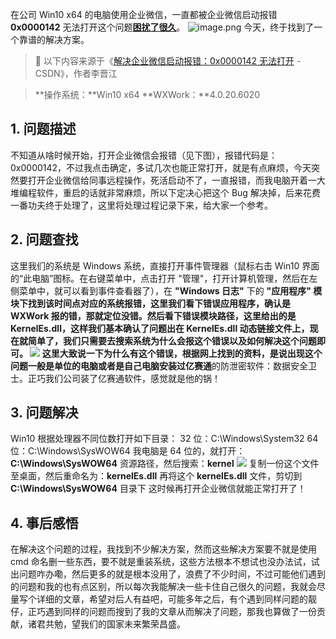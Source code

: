 在公司 Win10 x64 的电脑使用企业微信，一直都被企业微信启动报错 **0x0000142** 无法打开这个问题[**困扰了很久**](https://www.yuque.com/r/notes/share/c4c8db4e-c6fe-4d41-b8b0-4484defb6ade)。
![image.png](https://shub-1251708715.cos.ap-guangzhou.myqcloud.com/elog-docs-images/FlGSQU2kMVAFkkbkR2dnknWRzvUL.png)
今天，终于找到了一个靠谱的解决方案。

> 📢 以下内容来源于《[解决企业微信启动报错：0x0000142 无法打开](https://blog.csdn.net/qq_35132089/article/details/128632145) - CSDN》，作者李晋江

> **操作系统：**Win10 x64
> **WXWork：**4.0.20.6020

## 1. 问题描述

不知道从啥时候开始，打开企业微信会报错（见下图），报错代码是：0x0000142，不过我点击确定，多试几次也能正常打开，就是有点麻烦，今天突然要打开企业微信给同事远程操作，死活启动不了，一直报错，而我电脑开着一大堆编程软件，重启的话就非常麻烦，所以下定决心把这个 Bug 解决掉，后来花费一番功夫终于处理了，这里将处理过程记录下来，给大家一个参考。

## 2. 问题查找

这里我们的系统是 Windows 系统，直接打开事件管理器（鼠标右击 Win10 界面的“此电脑”图标。在右键菜单中，点击打开 "管理"，打开计算机管理，然后在左侧菜单中，就可以看到事件查看器了），在 **"Windows 日志"** 下的 **"应用程序" **模块下找到该时间点对应的系统报错，这里我们看下错误应用程序，确认是 WXWork 报的错，那就定位没错。然后看下错误模块路径，这里给出的是 **KernelEs.dll**，这样我们基本确认了问题出在 KernelEs.dll 动态链接文件上，现在就简单了，我们只需要去搜索系统为什么会报这个错误以及如何解决这个问题即可。
![](https://shub-1251708715.cos.ap-guangzhou.myqcloud.com/elog-docs-images/FpG6SK1Y0I6Gi8rLRRYVZ15cE3vm.png)
这里大致说一下为什么有这个错误，根据网上找到的资料，是说出现这个问题一般是单位的电脑或者是自己电脑安装过**亿赛通**的防泄密软件：数据安全卫士。正巧我们公司装了亿赛通软件，感觉就是他的锅！

## 3. 问题解决

Win10 根据处理器不同位数打开如下目录：
32 位：C:\Windows\System32
64 位：C:\Windows\SysWOW64
我电脑是 64 位的，就打开：**C:\Windows\SysWOW64** 资源路径，然后搜索：**kernel**
![](https://shub-1251708715.cos.ap-guangzhou.myqcloud.com/elog-docs-images/FvNYSLylxoKjj3yqUo4SYSkTwn_b.png)
复制一份这个文件至桌面，然后重命名为：**kernelEs.dll**
再将这个 **kernelEs.dll** 文件，剪切到 **C:\Windows\SysWOW64** 目录下
这时候再打开企业微信就能正常打开了！

## 4. 事后感悟

在解决这个问题的过程，我找到不少解决方案，然而这些解决方案要不就是使用 cmd 命名删一些东西，要不就是重装系统，这些方法根本不想试也没办法试，试出问题咋办嘞，然后更多的就是根本没用了，浪费了不少时间，不过可能他们遇到的问题和我的也有点区别，所以每次我能解决一些卡住自己很久的问题，我就会尽量写个详细的文章，希望对后人有益吧，可能多年之后，有个遇到同样问题的靓仔，正巧遇到同样的问题而搜到了我的文章从而解决了问题，那我也算做了一份贡献，诸君共勉，望我们的国家未来繁荣昌盛。
